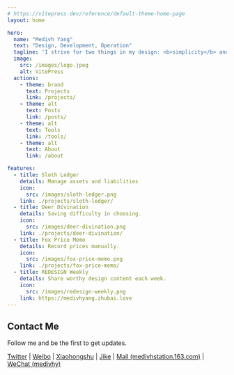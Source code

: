 ```yaml
---
# https://vitepress.dev/reference/default-theme-home-page
layout: home

hero:
  name: "Medivh Yang"
  text: "Design, Development, Operation"
  tagline: 'I strive for two things in my design: <b>simplicity</b> and <b>clarity</b>. Great design comes from these two things.'
  image:
    src: /images/logo.jpeg
    alt: VitePress
  actions:
    - theme: brand
      text: Projects
      link: /projects/
    - theme: alt
      text: Posts
      link: /posts/
    - theme: alt
      text: Tools
      link: /tools/
    - theme: alt
      text: About
      link: /about

features:
  - title: Sloth Ledger
    details: Manage assets and liabilities
    icon: 
      src: /images/sloth-ledger.png
    link: ./projects/sloth-ledger/
  - title: Deer Divination
    details: Saving difficulty in choosing.
    icon: 
      src: /images/deer-divination.png
    link: ./projects/deer-divination/
  - title: Fox Price Memo
    details: Record prices manually.
    icon: 
      src: /images/fox-price-memo.png
    link: ./projects/fox-price-memo/
  - title: REDESIGN Weekly
    details: Share worthy design content each week.
    icon: 
      src: /images/redesign-weekly.png
    link: https://medivhyang.zhubai.love
---
```


## Contact Me

Follow me and be the first to get updates.

[Twitter](https://twitter.com/medivhyang)
| [Weibo](https://weibo.com/medivhyang) 
| [Xiaohongshu](https://www.xiaohongshu.com/user/profile/5814865a50c4b4285fa57160) 
| [Jike](https://okjk.co/5zTJcS)
| [Mail (medivhstation.163.com)](mailto:medivhstation.163.com)
| <a href='javascript:void(0); navigator.clipboard.writeText("medivhy"); alert("Copy Success.");'>WeChat (medivhy)</a>

<script language="javascript">
function copyToClipBoard(msg){
  window.clipboardData.setData("Text", msg);
  alert("Copy Success.");
}
</script>